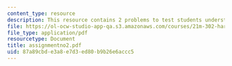 ```yaml
---
content_type: resource
description: This resource contains 2 problems to test students understanding.
file: https://ol-ocw-studio-app-qa.s3.amazonaws.com/courses/21m-302-harmony-and-counterpoint-ii-spring-2005/87a89cbde3a8e7d3ed80b9b26e6accc5_assignmentno2.pdf
file_type: application/pdf
resourcetype: Document
title: assignmentno2.pdf
uid: 87a89cbd-e3a8-e7d3-ed80-b9b26e6accc5
---
```

